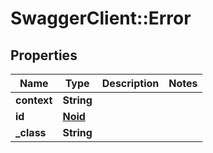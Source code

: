 # SwaggerClient::Error

## Properties
Name | Type | Description | Notes
------------ | ------------- | ------------- | -------------
**context** | **String** |  | 
**id** | [**Noid**](Noid.md) |  | 
**_class** | **String** |  | 


